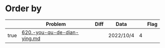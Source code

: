 # Order by



<table><thead><tr><th data-type="checkbox"> </th><th>Problem</th><th data-type="select">Diff</th><th>Data</th><th data-type="rating" data-max="5"></th><th>Flag</th></tr></thead><tbody><tr><td>true</td><td><a data-mention href="620.-you-qu-de-dian-ying.md">620.-you-qu-de-dian-ying.md</a></td><td></td><td>2022/10/4</td><td>4</td><td></td></tr></tbody></table>
